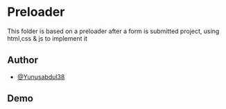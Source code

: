 # Preloader

This folder is based on a preloader after a form is submitted project, using html,css & js to implement it

## Author

- [@Yunusabdul38](https://twitter.com/yunusabdul38)

## Demo
